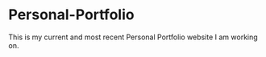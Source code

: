 # Personal-Portfolio
This is my current and most recent Personal Portfolio website I am working on.
